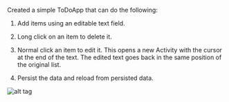 Created a simple ToDoApp that can do the following:

1) Add items using an editable text field. 

2) Long click on an item to delete it.

3) Normal click an item to edit it. This opens a new Activity with the cursor at the end of the text. The edited text goes back in the same position of the original list.

4) Persist the data and reload from persisted data.

![alt tag](https://cloud.githubusercontent.com/assets/14814640/10064513/01dc7a3a-622e-11e5-981e-f47884452ada.gif)
